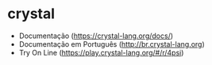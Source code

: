 # crystal

- Documentação (https://crystal-lang.org/docs/)
- Documentação em Português (http://br.crystal-lang.org)
- Try On Line (https://play.crystal-lang.org/#/r/4psi)
